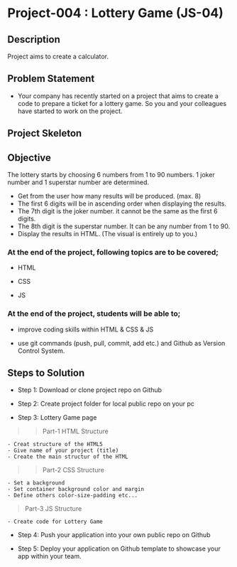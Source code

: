 

# Project-004 : Lottery Game (JS-04)

## Description
Project aims to create a calculator.

## Problem Statement

- Your company has recently started on a project that aims to create a code to prepare a ticket for a lottery game. So you and your colleagues have started to work on the project.

## Project Skeleton 


## Objective

The lottery starts by choosing 6 numbers from 1 to 90 numbers. 1 joker number and 1 superstar number are determined.<br>

- Get from the user how many results will be produced. (max. 8)
- The first 6 digits will be in ascending order when displaying the results.
- The 7th digit is the joker number. it cannot be the same as the first 6 digits.
- The 8th digit is the superstar number. It can be any number from 1 to 90.
- Display the results in HTML. (The visual is entirely up to you.) 

### At the end of the project, following topics are to be covered;

- HTML 

- CSS

- JS


### At the end of the project, students will be able to;

- improve coding skills within HTML & CSS & JS

- use git commands (push, pull, commit, add etc.) and Github as Version Control System.

## Steps to Solution

- Step 1: Download or clone project repo on Github 

- Step 2: Create project folder for local public repo on your pc

- Step 3: Lottery Game page

>>Part-1 HTML Structure

	- Creat structure of the HTML5
	- Give name of your project (title)
	- Create the main structur of the HTML

>>Part-2 CSS Structure

	- Set a background
	- Set container background color and margin
	- Define others color-size-padding etc...

>Part-3 JS Structure

	- Create code for Lottery Game

- Step 4: Push your application into your own public repo on Github

- Step 5: Deploy your application on Github template to showcase your app within your team.


